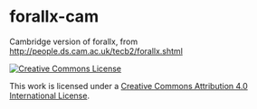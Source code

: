 # forallx-cam
Cambridge version of forallx, from http://people.ds.cam.ac.uk/tecb2/forallx.shtml

[![Creative Commons License](https://i.creativecommons.org/l/by/4.0/88x31.png)](http://creativecommons.org/licenses/by/4.0/)

This work is licensed under a [Creative Commons Attribution 4.0 International License]("http://creativecommons.org/licenses/by/4.0/).

